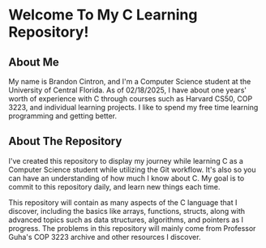 # Welcome To My C Learning Repository!

## About Me
My name is Brandon Cintron, and I'm a Computer Science student at the University of Central Florida. As of 02/18/2025, I have about one years' worth of experience with C through courses such as Harvard CS50, COP 3223, and individual learning projects. I like to spend my free time learning programming and getting better.

## About The Repository
I've created this repository to display my journey while learning C as a Computer Science student while utilizing the Git workflow. It's also so you can have an understanding of how much I know about C. My goal is to commit to this repository daily, and learn new things each time.

This repository will contain as many aspects of the C language that I discover, including the basics like arrays, functions, structs, along with advanced topics such as data structures, algorithms, and pointers as I progress. The problems in this repository will mainly come from Professor Guha's COP 3223 archive and other resources I discover.

